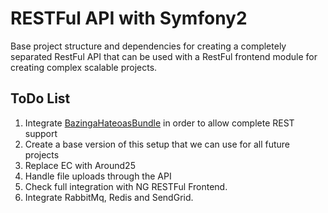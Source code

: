 RESTFul API with Symfony2
=========================

Base project structure and dependencies for creating a completely separated RestFul API
that can be used with a RestFul frontend module for creating complex scalable projects.

ToDo List
---------

1. Integrate [BazingaHateoasBundle](https://github.com/willdurand/BazingaHateoasBundle/) in order to allow complete REST support
2. Create a base version of this setup that we can use for all future projects
3. Replace EC with Around25
4. Handle file uploads through the API
5. Check full integration with NG RESTFul Frontend.
6. Integrate RabbitMq, Redis and SendGrid.